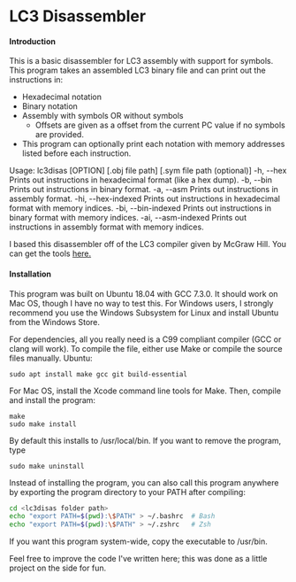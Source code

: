 # LC3 Disassembler

#### Introduction 

This is a basic disassembler for LC3 assembly with support for symbols.
This program takes an assembled LC3 binary file and can print out the instructions in:
* Hexadecimal notation
* Binary notation
* Assembly with symbols OR without symbols
  * Offsets are given as a offset from the current PC value if no symbols are provided.
* This program can optionally print each notation with memory addresses listed before each instruction.

Usage: lc3disas [OPTION] [.obj file path] [.sym file path (optional)]
       -h, --hex		Prints out instructions in hexadecimal format (like a hex dump).
       -b, --bin		Prints out instructions in binary format.
       -a, --asm		Prints out instructions in assembly format.
       -hi, --hex-indexed	Prints out instructions in hexadecimal format with memory indices.
       -bi, --bin-indexed	Prints out instructions in binary format with memory indices.
       -ai, --asm-indexed	Prints out instructions in assembly format with memory indices.

I based this disassembler off of the LC3 compiler given by McGraw Hill. You can get the tools [here.](https://highered.mheducation.com/sites/0072467509/student_view0/lc-3_simulator.html)
#### Installation

This program was built on Ubuntu 18.04 with GCC 7.3.0. It should work on Mac OS, though I have no way to test this.
For Windows users, I strongly recommend you use the Windows Subsystem for Linux and install Ubuntu from the Windows Store.

For dependencies, all you really need is a C99 compliant compiler (GCC or clang will work).
To compile the file, either use Make or compile the source files manually. 
Ubuntu:
```
sudo apt install make gcc git build-essential
```
For Mac OS, install the Xcode command line tools for Make.
Then, compile and install the program:
```
make
sudo make install
```
By default this installs to /usr/local/bin. If you want to remove the program, type
```
sudo make uninstall
```
Instead of installing the program, you can also call this program anywhere by exporting the program directory to your PATH after compiling:
```Bash
cd <lc3disas folder path>
echo "export PATH=$(pwd):\$PATH" > ~/.bashrc  # Bash
echo "export PATH=$(pwd):\$PATH" > ~/.zshrc   # Zsh 
```
If you want this program system-wide, copy the executable to /usr/bin.


Feel free to improve the code I've written here; this was done as a little project on the side for fun.

